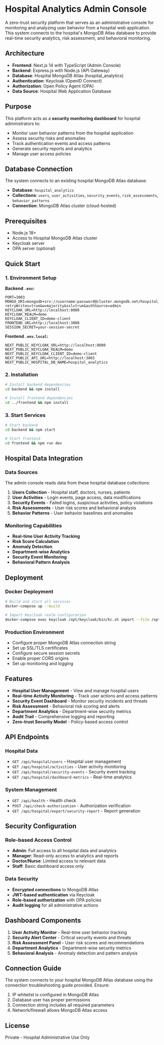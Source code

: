 # Hospital Analytics Admin Console

A zero-trust security platform that serves as an administrative console for monitoring and analyzing user behavior from a hospital web application. This system connects to the hospital's MongoDB Atlas database to provide real-time security analytics, risk assessment, and behavioral monitoring.

## Architecture

- **Frontend**: Next.js 14 with TypeScript (Admin Console)
- **Backend**: Express.js with Node.js (API Gateway)
- **Database**: Hospital MongoDB Atlas (hospital_analytics)
- **Authentication**: Keycloak (OpenID Connect)
- **Authorization**: Open Policy Agent (OPA)
- **Data Source**: Hospital Web Application Database

## Purpose

This platform acts as a **security monitoring dashboard** for hospital administrators to:
- Monitor user behavior patterns from the hospital application
- Assess security risks and anomalies
- Track authentication events and access patterns
- Generate security reports and analytics
- Manage user access policies

## Database Connection

The system connects to an existing hospital MongoDB Atlas database:
- **Database**: `hospital_analytics`
- **Collections**: `users`, `user_activities`, `security_events`, `risk_assessments`, `behavior_patterns`
- **Connection**: MongoDB Atlas cluster (cloud-hosted)

## Prerequisites

- Node.js 18+
- Access to Hospital MongoDB Atlas cluster
- Keycloak server
- OPA server (optional)

## Quick Start

### 1. Environment Setup

**Backend `.env`:**
```env
PORT=3003
MONGO_URI=mongodb+srv://username:password@cluster.mongodb.net/hospital_analytics?retryWrites=true&w=majority&ssl=true&authSource=admin
KEYCLOAK_URL=http://localhost:8080
KEYCLOAK_REALM=demo
KEYCLOAK_CLIENT_ID=demo-client
FRONTEND_URL=http://localhost:3000
SESSION_SECRET=your-session-secret
```

**Frontend `.env.local`:**
```env
NEXT_PUBLIC_KEYCLOAK_URL=http://localhost:8080
NEXT_PUBLIC_KEYCLOAK_REALM=demo
NEXT_PUBLIC_KEYCLOAK_CLIENT_ID=demo-client
NEXT_PUBLIC_API_URL=http://localhost:3003
NEXT_PUBLIC_HOSPITAL_DB_NAME=hospital_analytics
```

### 2. Installation

```bash
# Install backend dependencies
cd backend && npm install

# Install frontend dependencies
cd ../frontend && npm install
```

### 3. Start Services

```bash
# Start backend
cd backend && npm start

# Start frontend
cd frontend && npm run dev
```

## Hospital Data Integration

### Data Sources

The admin console reads data from these hospital database collections:

1. **Users Collection** - Hospital staff, doctors, nurses, patients
2. **User Activities** - Login events, page access, data modifications
3. **Security Events** - Failed logins, suspicious activities, policy violations
4. **Risk Assessments** - User risk scores and behavioral analysis
5. **Behavior Patterns** - User behavior baselines and anomalies

### Monitoring Capabilities

- **Real-time User Activity Tracking**
- **Risk Score Calculation**
- **Anomaly Detection**
- **Department-wise Analytics**
- **Security Event Monitoring**
- **Behavioral Pattern Analysis**

## Deployment

### Docker Deployment

```bash
# Build and start all services
docker-compose up --build

# Import Keycloak realm configuration
docker-compose exec keycloak /opt/keycloak/bin/kc.sh import --file /opt/keycloak/data/import/demo-realm.json
```

### Production Environment

- Configure proper MongoDB Atlas connection string
- Set up SSL/TLS certificates
- Configure secure session secrets
- Enable proper CORS origins
- Set up monitoring and logging

## Features

- **Hospital User Management** - View and manage hospital users
- **Real-time Activity Monitoring** - Track user actions and access patterns
- **Security Event Dashboard** - Monitor security incidents and threats
- **Risk Assessment** - Behavioral risk scoring and alerts
- **Department Analytics** - Department-wise security metrics
- **Audit Trail** - Comprehensive logging and reporting
- **Zero-trust Security Model** - Policy-based access control

## API Endpoints

### Hospital Data
- `GET /api/hospital/users` - Hospital user management
- `GET /api/hospital/activities` - User activity monitoring
- `GET /api/hospital/security-events` - Security event tracking
- `GET /api/hospital/dashboard-metrics` - Real-time analytics

### System Management
- `GET /api/health` - Health check
- `POST /api/check-authorization` - Authorization verification
- `GET /api/hospital/export/security-report` - Report generation

## Security Configuration

### Role-based Access Control

- **Admin**: Full access to all hospital data and analytics
- **Manager**: Read-only access to analytics and reports
- **Doctor/Nurse**: Limited access to relevant data
- **Staff**: Basic dashboard access only

### Data Security

- **Encrypted connections** to MongoDB Atlas
- **JWT-based authentication** via Keycloak
- **Role-based authorization** with OPA policies
- **Audit logging** for all administrative actions

## Dashboard Components

1. **User Activity Monitor** - Real-time user behavior tracking
2. **Security Alert Center** - Critical security events and threats
3. **Risk Assessment Panel** - User risk scores and recommendations
4. **Department Analytics** - Department-wise security metrics
5. **Behavioral Analysis** - Anomaly detection and pattern analysis

## Connection Guide

The system connects to your hospital MongoDB Atlas database using the connection troubleshooting guide provided. Ensure:

1. IP whitelist is configured in MongoDB Atlas
2. Database user has proper permissions
3. Connection string includes all required parameters
4. Network/firewall allows MongoDB Atlas access

## License

Private - Hospital Administrative Use Only 
